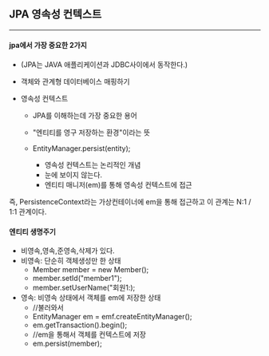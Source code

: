 ## JPA 영속성 컨텍스트
-----------------------
#### jpa에서 가장 중요한 2가지
  * (JPA는 JAVA 애플리케이션과 JDBC사이에서 동작한다.)
  * 객체와 관계형 데이터베이스 매핑하기
  * 영속성 컨텍스트
  
      * JPA를 이해하는데 가장 중요한 용어
      * "엔티티를 영구 저장하는 환경"이라는 뜻
      * EntityManager.persist(entity);
      
        * 영속성 컨텍스트는 논리적인 개념
        * 눈에 보이지 않는다.
        * 엔티티 매니저(em)를 통해 영속성 컨텍스트에 접근
        
   즉, PersistenceContext라는 가상컨테이너에 em을 통해 접근하고 이 관계는 N:1 / 1:1 관계이다.
   
#### 엔티티 생명주기
   *  비영속,영속,준영속,삭제가 있다.
   *  비영속: 단순히 객체생성만 한 상태
      *  Member member = new Member();
      *  member.setId("member1");
      *  member.setUserName("회원1:);
   *  영속: 비영속 상태에서 객체를 em에 저장한 상태
      *  //불러와서
      *  EntityManager em = emf.createEntityManager();
      *  em.getTransaction().begin();
      *  //em을 통해서 객체를 컨텍스트에 저장
      *  em.persist(member);
      





